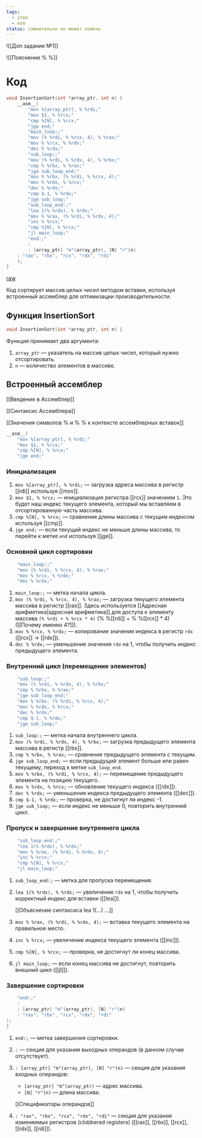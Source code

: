 ```yaml
---
tags:
  - itmo
  - evm
status: сомнительно но может помочь
---
```

![[Доп задание №1]]

![[Пояснение % %]]

# Код
```c
void InsertionSort(int *array_ptr, int n) {  
    __asm__(  
		"mov %[array_ptr], % %rdi;"
		"mov $1, % %rcx;"
		"cmp %[N], % %rcx;"
		"jge end;"
		"main_loop:;"
		"mov (% %rdi, % %rcx, 4), % %rax;"
		"mov % %rcx, % %rdx;"
		"dec % %rdx;"
		"sub_loop:;"
		"mov (% %rdi, % %rdx, 4), % %rbx;"
		"cmp % %rbx, % %rax;"
		"jge sub_loop_end;"
		"mov % %rbx, (% %rdi, % %rcx, 4);"
		"mov % %rdx, % %rcx;"
		"dec % %rdx;"
		"cmp $-1, % %rdx;"
		"jge sub_loop;"
		"sub_loop_end:;"
		"lea 1(% %rdx), % %rdx;"
		"mov % %rax, (% %rdi, % %rdx, 4);"
		"inc % %rcx;"
		"cmp %[N], % %rcx;"
		"jl main_loop;"
		"end:;"
		:  
		: [array_ptr] "m"(array_ptr), [N] "r"(n)  
    : "rax", "rbx", "rcx", "rdx", "rdi"  
    );
}
```

[raw](https://gist.githubusercontent.com/std46d6b/38feaea4f468666a42b0150c9126ec2d/raw/aca690a081169109fecb0beddaec1e4bb588d482/gistfile1.txt)

Код сортирует массив целых чисел методом вставки, используя встроенный ассемблер для оптимизации производительности.

## Функция InsertionSort

```c
void InsertionSort(int *array_ptr, int n) {
```

Функция принимает два аргумента:
1. `array_ptr` — указатель на массив целых чисел, который нужно отсортировать.
2. `n` — количество элементов в массиве.

## Встроенный ассемблер
[[Введение в Ассемблер]]

[[Синтаксис Ассемблера]]

[[Значения символов % и % % к контексте ассемблерных вставок]]

```c
__asm__(
	"mov %[array_ptr], % %rdi;"  
	"mov $1, % %rcx;"
	"cmp %[N], % %rcx;"
	"jge end;"
```
### Инициализация
1. `mov %[array_ptr], % %rdi;` — загрузка адреса массива в регистр [[rdi]] используя [[mov]].
2. `mov $1, % %rcx;` — инициализация регистра [[rcx]] значением `1`. Это будет наш индекс текущего элемента, который мы вставляем в отсортированную часть массива.
3. `cmp %[N], % %rcx;` — сравнение длины массива с текущим индексом используя [[cmp]].
4. `jge end;` — если текущий индекс не меньше длины массива, то перейти к метке `end` используя [[jge]].

### Основной цикл сортировки
```c
    "main_loop:;"
    "mov (% %rdi, % %rcx, 4), % %rax;"
    "mov % %rcx, % %rdx;"
    "dec % %rdx;"
```
1. `main_loop:;` — метка начала цикла.
2. `mov (% %rdi, % %rcx, 4), % %rax;` — загрузка текущего элемента массива в регистр [[rax]]. Здесь используется [[Адресная арифметика|адресная арифметика]] для доступа к элементу массива `(% %rdi + % %rcx * 4)` (% %[[rdi]] + % %[[rcx]] * 4) ([[Почему именно 4?]]).
3. `mov % %rcx, % %rdx;` — копирование значения индекса в регистр `rdx` ([[rcx]] -> [[rdx]]).
4. `dec % %rdx;` — уменьшение значения `rdx` на 1, чтобы получить индекс предыдущего элемента.

### Внутренний цикл (перемещение элементов)
```c
    "sub_loop:;"
    "mov (% %rdi, % %rdx, 4), % %rbx;"
    "cmp % %rbx, % %rax;"
    "jge sub_loop_end;"
    "mov % %rbx, (% %rdi, % %rcx, 4);"
    "mov % %rdx, % %rcx;"
    "dec % %rdx;"
    "cmp $-1, % %rdx;"
    "jge sub_loop;"
```

1. `sub_loop:;` — метка начала внутреннего цикла.
2. `mov (% %rdi, % %rdx, 4), % %rbx;` — загрузка предыдущего элемента массива в регистр [[rbx]].
3. `cmp % %rbx, % %rax;` — сравнение предыдущего элемента с текущим.
4. `jge sub_loop_end;` — если предыдущий элемент больше или равен текущему, переход к метке `sub_loop_end`.
5. `mov % %rbx, (% %rdi, % %rcx, 4);` — перемещение предыдущего элемента на позицию текущего.
6. `mov % %rdx, % %rcx;` — обновление текущего индекса ([[rdx]]).
7. `dec % %rdx;` — уменьшение индекса предыдущего элемента ([[dec]]).
8. `cmp $-1, % %rdx;` — проверка, не достигнут ли индекс -1.
9. `jge sub_loop;` — если индекс не меньше 0, повторить внутренний цикл.

### Пропуск и завершение внутреннего цикла

```c
    "sub_loop_end:;"
    "lea 1(% %rdx), % %rdx;"
    "mov % %rax, (% %rdi, % %rdx, 4);"
    "inc % %rcx;"
    "cmp %[N], % %rcx;"
    "jl main_loop;"
```

1. `sub_loop_end:;` — метка для пропуска перемещения.
2. `lea 1(% %rdx), % %rdx;` — увеличение `rdx` на 1, чтобы получить корректный индекс для вставки ([[lea]]).
   
   [[Объяснение синтаксиса lea 1(...) ...]]
3. `mov % %rax, (% %rdi, % %rdx, 4);` — вставка текущего элемента на правильное место.
4. `inc % %rcx;` — увеличение индекса текущего элемента ([[inc]]).
5. `cmp %[N], % %rcx;` — проверка, не достигнут ли конец массива.
6. `jl main_loop;` — если конец массива не достигнут, повторить внешний цикл ([[jl]]).

### Завершение сортировки

```c
    "end:;"
    :
    : [array_ptr] "m"(array_ptr), [N] "r"(n)
    : "rax", "rbx", "rcx", "rdx", "rdi"
);
}
```

1. `end:;` — метка завершения сортировки.
2. `:` — секция для указания выходных операндов (в данном случае отсутствует).
3. `: [array_ptr] "m"(array_ptr), [N] "r"(n)` — секция для указания входных операндов:
    - `[array_ptr] "m"(array_ptr)` — адрес массива.
    - `[N] "r"(n)` — длина массива.
    
    [[Спецификаторы операндов]]
1. `: "rax", "rbx", "rcx", "rdx", "rdi"` — секция для указания изменяемых регистров (clobbered registers) ([[rax]], [[rbx]], [[rcx]], [[rdx]], [[rdi]]).

